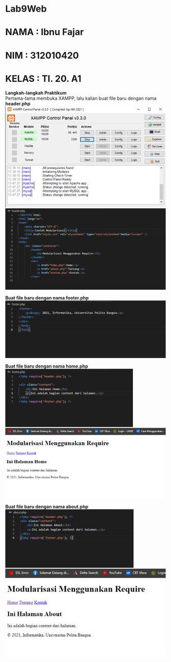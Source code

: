# Lab9Web

# NAMA  : Ibnu Fajar
# NIM   : 312010420
# KELAS : TI. 20. A1

**Langkah-langkah Praktikum**<br>
Pertama-tama membuka XAMPP, lalu kalian buat file baru dengan nama **header.php**<br>
![p](gambar/ss1.png)<br>
![p](gambar/ss2.png)<br>

**Buat file baru dengan nama footer.php**<br>
![p](gambar/ss3.png)<br>

**Buat file baru dengan nama home.php**<br>
![p](gambar/ss4.png)<br>
![p](gambar/sshome.png)<br>


**Buat file baru dengan nama about.php**<br>
![p](gambar/ss5.png)<br>
![p](gambar/ssabout.png)<br>

